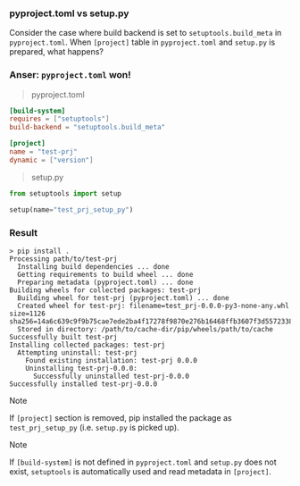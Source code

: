 ### pyproject.toml vs setup.py

Consider the case where build backend is set to `setuptools.build_meta` in `pyproject.toml`.
When `[project]` table in `pyproject.toml` and `setup.py` is prepared, what happens?

### Anser: `pyproject.toml` won!

> pyproject.toml

```toml
[build-system]
requires = ["setuptools"]
build-backend = "setuptools.build_meta"

[project]
name = "test-prj"
dynamic = ["version"]
```

> setup.py

```python
from setuptools import setup

setup(name="test_prj_setup_py")
```

### Result

```
> pip install .
Processing path/to/test-prj
  Installing build dependencies ... done
  Getting requirements to build wheel ... done
  Preparing metadata (pyproject.toml) ... done
Building wheels for collected packages: test-prj
  Building wheel for test-prj (pyproject.toml) ... done
  Created wheel for test-prj: filename=test_prj-0.0.0-py3-none-any.whl size=1126 sha256=14a6c639c9f9b75cae7ede2ba4f17278f9870e276b16468ffb3607f3d5572338
  Stored in directory: /path/to/cache-dir/pip/wheels/path/to/cache
Successfully built test-prj
Installing collected packages: test-prj
  Attempting uninstall: test-prj
    Found existing installation: test-prj 0.0.0
    Uninstalling test-prj-0.0.0:
      Successfully uninstalled test-prj-0.0.0
Successfully installed test-prj-0.0.0
```

> [!NOTE]
> If `[project]` section is removed, pip installed the package as `test_prj_setup_py` (i.e. `setup.py` is picked up).

> [!NOTE]
> If `[build-system]` is not defined in `pyproject.toml` and `setup.py` does not exist, `setuptools` is automatically used and read metadata in `[project]`.
